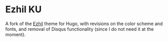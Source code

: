 # Ezhil KU

A fork of the [Ezhil](https://github.com/vividvilla/ezhil) theme for Hugo, with revisions on the color scheme and fonts, and removal of Disqus functionality (since I do not need it at the moment).
